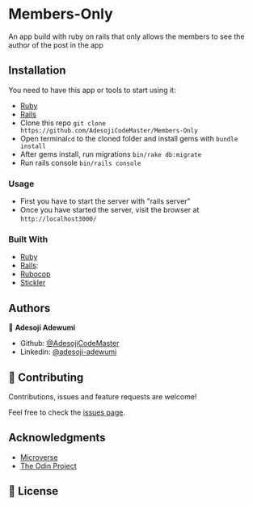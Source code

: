 # Members-Only
An app build with ruby on rails that only allows the members to see the author of the post in the app
<!-- INSTALLATION -->
## Installation

You need to have this app or tools to start using it:
* [Ruby](https://www.ruby-lang.org/en/downloads/)
* [Rails](https://rubyonrails.org/)
* Clone this repo ```git clone https://github.com/AdesojiCodeMaster/Members-Only```
* Open terminal```cd``` to the cloned folder and install gems with ```bundle install```
* After gems install, run migrations ```bin/rake db:migrate```
* Run rails console ```bin/rails console```

### Usage

* First you have to start the server with "rails server"
* Once you have started the server, visit the browser at `http://localhost3000/` 

### Built With

* [Ruby](https://www.ruby-lang.org/en/downloads/)
* [Rails](https://rubyonrails.org/):
* [Rubocop](https://github.com/rubocop-hq/rubocop)
* [Stickler](https://stickler-ci.com/)



## Authors
👤 **Adesoji Adewumi**

- Github: [@AdesojiCodeMaster](https://github.com/AdesojiCodeMaster)
- Linkedin: [@adesoji-adewumi](https://www.linkedin.com/in/adesoji-adewumi)
## 🤝 Contributing

Contributions, issues and feature requests are welcome!

Feel free to check the [issues page](https://github.com/AdesojiCodeMaster/Members-Only/issues).


## Acknowledgments

* [Microverse](https://www.microverse.org/)
* [The Odin Project](https://www.theodinproject.com/)


## 📝 License
